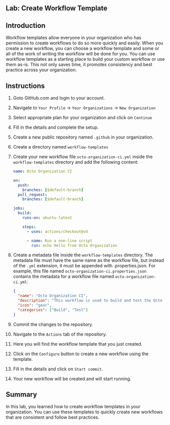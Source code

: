 ## Lab: Create Workflow Template

## Introduction

Workflow templates allow everyone in your organization who has permission to create workflows to do so more quickly and easily. When you create a new workflow, you can choose a workflow template and some or all of the work of writing the workflow will be done for you. You can use workflow templates as a starting place to build your custom workflow or use them as-is. This not only saves time, it promotes consistency and best practice across your organization.

## Instructions

<!-- Write steps from creating an organization till creating workflow template in it -->

1. Goto GitHub.com and login to your account.

2. Navigate to `Your Profile` -> `Your Organizations` -> `New Organization`

3. Select appropriate plan for your organization and click on `Continue`

4. Fill in the details and complete the setup.

5. Create a new public repository named `.github` in your organization.

6. Create a directory named `workflow-templates`

7. Create your new workflow file `octo-organization-ci.yml` inside the `workflow-templates` directory and add the following content:

   ```yaml
   name: Octo Organization CI

   on:
     push:
       branches: [$default-branch]
     pull_request:
       branches: [$default-branch]

   jobs:
     build:
       runs-on: ubuntu-latest

       steps:
         - uses: actions/checkout@v4

         - name: Run a one-line script
           run: echo Hello from Octo Organization
   ```

8. Create a metadata file inside the `workflow-templates` directory. The metadata file must have the same name as the workflow file, but instead of the `.yml` extension, it must be appended with .properties.json. For example, this file named `octo-organization-ci.properties.json` contains the metadata for a workflow file named `octo-organization-ci.yml`:

   ```json
   {
     "name": "Octo Organization CI",
     "description": "This workflow is used to build and test the Octo Organization project.",
     "icon": "gear",
     "categories": ["Build", "Test"]
   }
   ```

9. Commit the changes to the repository.

10. Navigate to the `Actions` tab of the repository.

11. Here you will find the workflow template that you just created.

12. Click on the `Configure` button to create a new workflow using the template.

13. Fill in the details and click on `Start commit`.

14. Your new workflow will be created and will start running.

## Summary

In this lab, you learned how to create workflow templates in your organization. You can use these templates to quickly create new workflows that are consistent and follow best practices.
